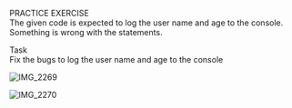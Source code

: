 PRACTICE EXERCISE<br>
The given code is expected to log the user name and age to the console. Something is wrong with the statements.

Task<br>
Fix the bugs to log the user name and age to the console

![IMG_2269](https://github.com/user-attachments/assets/3e4c5344-daa8-40cc-a2e8-303c401de19c)<br>

![IMG_2270](https://github.com/user-attachments/assets/4b68c1cc-8684-43ac-8ae4-69bdc560a0cc)
